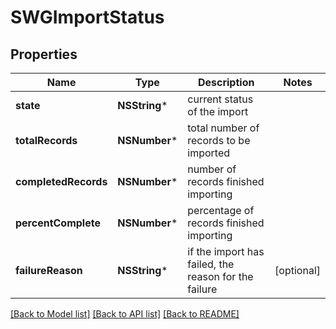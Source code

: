 # SWGImportStatus

## Properties
Name | Type | Description | Notes
------------ | ------------- | ------------- | -------------
**state** | **NSString*** | current status of the import | 
**totalRecords** | **NSNumber*** | total number of records to be imported | 
**completedRecords** | **NSNumber*** | number of records finished importing | 
**percentComplete** | **NSNumber*** | percentage of records finished importing | 
**failureReason** | **NSString*** | if the import has failed, the reason for the failure | [optional] 

[[Back to Model list]](../README.md#documentation-for-models) [[Back to API list]](../README.md#documentation-for-api-endpoints) [[Back to README]](../README.md)


